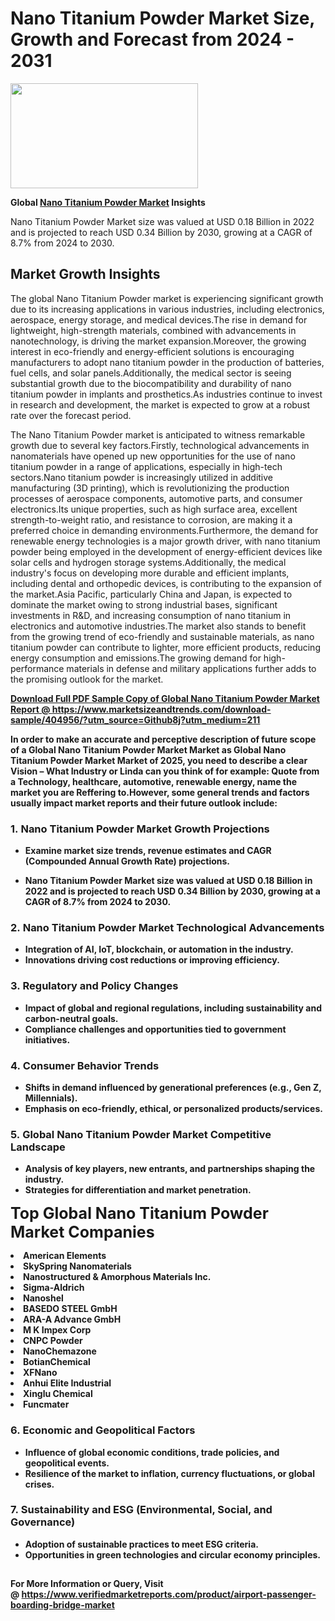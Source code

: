 <H1>Nano Titanium Powder Market Size, Growth and Forecast from 2024 - 2031</H1><img class="aligncenter size-medium wp-image-584254" src="https://thirdeyenews.in/wp-content/uploads/2024/09/Global-Market-Research-300x168.jpeg" alt="" width="300" height="168" /><p><strong>Global&nbsp;<a href="https://www.marketsizeandtrends.com/download-sample/404956/?utm_source=Github8j?utm_medium=211">Nano Titanium Powder Market</a> Insights</strong></p><p>Nano Titanium Powder Market size was valued at USD 0.18 Billion in 2022 and is projected to reach USD 0.34 Billion by 2030, growing at a CAGR of 8.7% from 2024 to 2030.</p><p><h2>Market Growth Insights</h2> <p>The global Nano Titanium Powder market is experiencing significant growth due to its increasing applications in various industries, including electronics, aerospace, energy storage, and medical devices.The rise in demand for lightweight, high-strength materials, combined with advancements in nanotechnology, is driving the market expansion.Moreover, the growing interest in eco-friendly and energy-efficient solutions is encouraging manufacturers to adopt nano titanium powder in the production of batteries, fuel cells, and solar panels.Additionally, the medical sector is seeing substantial growth due to the biocompatibility and durability of nano titanium powder in implants and prosthetics.As industries continue to invest in research and development, the market is expected to grow at a robust rate over the forecast period.</p> <p><strong><a href="#"></a></strong></p> <p>The Nano Titanium Powder market is anticipated to witness remarkable growth due to several key factors.Firstly, technological advancements in nanomaterials have opened up new opportunities for the use of nano titanium powder in a range of applications, especially in high-tech sectors.Nano titanium powder is increasingly utilized in additive manufacturing (3D printing), which is revolutionizing the production processes of aerospace components, automotive parts, and consumer electronics.Its unique properties, such as high surface area, excellent strength-to-weight ratio, and resistance to corrosion, are making it a preferred choice in demanding environments.Furthermore, the demand for renewable energy technologies is a major growth driver, with nano titanium powder being employed in the development of energy-efficient devices like solar cells and hydrogen storage systems.Additionally, the medical industry's focus on developing more durable and efficient implants, including dental and orthopedic devices, is contributing to the expansion of the market.Asia Pacific, particularly China and Japan, is expected to dominate the market owing to strong industrial bases, significant investments in R&D, and increasing consumption of nano titanium in electronics and automotive industries.The market also stands to benefit from the growing trend of eco-friendly and sustainable materials, as nano titanium powder can contribute to lighter, more efficient products, reducing energy consumption and emissions.The growing demand for high-performance materials in defense and military applications further adds to the promising outlook for the market.</p> <p><strong><a href="#"></p><p><span class=""><strong>Download Full PDF Sample Copy of Global Nano Titanium Powder Market Report</strong> @ <a href="https://www.marketsizeandtrends.com/download-sample/404956/?utm_source=Github8j?utm_medium=211" target="_blank">https://www.marketsizeandtrends.com/download-sample/404956/?utm_source=Github8j?utm_medium=211</a></span></p><p>In order to make an accurate and perceptive description of future scope of a Global&nbsp;Nano Titanium Powder Market Market as Global&nbsp;Nano Titanium Powder Market Market of 2025, you need to describe a clear Vision &ndash; What Industry or Linda can you think of for example: Quote from a Technology, healthcare, automotive, renewable energy, name the market you are Reffering to.However, some general trends and factors usually impact market reports and their future outlook include:</p><h3>1.&nbsp;<strong>Nano Titanium Powder Market Growth Projections</strong></h3><ul><li>Examine market size trends, revenue estimates and CAGR (Compounded Annual Growth Rate) projections.</li><li><p>Nano Titanium Powder Market size was valued at USD 0.18 Billion in 2022 and is projected to reach USD 0.34 Billion by 2030, growing at a CAGR of 8.7% from 2024 to 2030.</p></li></ul><h3>2.&nbsp;<strong>Nano Titanium Powder Market Technological Advancements</strong></h3><ul><li>Integration of AI, IoT, blockchain, or automation in the industry.</li><li>Innovations driving cost reductions or improving efficiency.</li></ul><h3>3.&nbsp;<strong>Regulatory and Policy Changes</strong></h3><ul><li>Impact of global and regional regulations, including sustainability and carbon-neutral goals.</li><li>Compliance challenges and opportunities tied to government initiatives.</li></ul><h3>4.&nbsp;<strong>Consumer Behavior Trends</strong></h3><ul><li>Shifts in demand influenced by generational preferences (e.g., Gen Z, Millennials).</li><li>Emphasis on eco-friendly, ethical, or personalized products/services.</li></ul><h3>5.&nbsp;<strong>Global Nano Titanium Powder Market Competitive Landscape</strong></h3><ul><li>Analysis of key players, new entrants, and partnerships shaping the industry.</li><li>Strategies for differentiation and market penetration.</li></ul><p data-pm-slice="1 1 []"><span style="color: inherit; font-family: inherit; font-size: 25px;">Top Global Nano Titanium Powder Market Companies</span></p><div class="" data-test-id=""><p><li>American Elements</li><li> SkySpring Nanomaterials</li><li> Nanostructured & Amorphous Materials Inc.</li><li> Sigma-Aldrich</li><li> Nanoshel</li><li> BASEDO STEEL GmbH</li><li> ARA-A Advance GmbH</li><li> M K Impex Corp</li><li> CNPC Powder</li><li> NanoChemazone</li><li> BotianChemical</li><li> XFNano</li><li> Anhui Elite Industrial</li><li> Xinglu Chemical</li><li> Funcmater</li></p></div><h3>6.&nbsp;<strong>Economic and Geopolitical Factors</strong></h3><ul><li>Influence of global economic conditions, trade policies, and geopolitical events.</li><li>Resilience of the market to inflation, currency fluctuations, or global crises.</li></ul><h3>7.&nbsp;<strong>Sustainability and ESG (Environmental, Social, and Governance)</strong></h3><ul><li>Adoption of sustainable practices to meet ESG criteria.</li><li>Opportunities in green technologies and circular economy principles.</li></ul><h2><strong style="font-size: 14px;">For More Information or Query, Visit @&nbsp;</strong><a style="background-color: #ffffff; font-size: 14px;" href="https://www.marketsizeandtrends.com/report/nano-titanium-powder-market/" target="_blank">https://www.verifiedmarketreports.com/product/airport-passenger-boarding-bridge-market</a></h2>